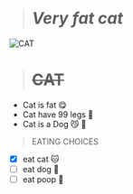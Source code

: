 ># ***Very fat cat***





![CAT](https://myoctocat.com/assets/images/base-octocat.svg)



># ~~CAT~~
- Cat is fat :yum:
- Cat have 99 legs :mechanical_leg:
- Cat is a Dog :smirk_cat: :dog: 

>EATING CHOICES

- [x] eat cat :cat:
- [ ] eat dog :dog:
- [ ] eat poop :poop:
